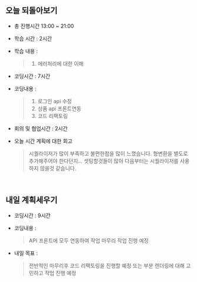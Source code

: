 ## 오늘 되돌아보기
- 총 진행시간 13:00 ~ 21:00
- 학습 시간 : 2시간
- 학습 내용 : 
  > 1. 에러처리에 대한 이해

- 코딩시간 : 7시간
- 코딩내용 : 
  > 1. 로그인 api 수정
  > 2. 상품 api 프론트연동
  > 3. 코드 리팩토링

- 회의 및 협업시간 : 2시간
- 오늘 시간 계획에 대한 회고
  > 시퀄라이저가 많이 부족하고 불편한점을 많이 느꼈습니다. 형변환을 별도로 추가해주어야 한다던지... 셋팅할것들이 많아 다음부터는 시퀄라이저를 사용하지 않을것 같습니다.

<br>

## 내일 계획세우기
- 코딩시간 : 9시간
- 코딩내용 :
  > API 프론트에 모두 연동하여 작업 마무리 작업 진행 예정

- 내일 목표 :
  > 전반적인 마무리후 코드 리팩토링을 진행할 예정
  > 또는 부분 렌더링에 대해 고민하고 작업 진행 예정